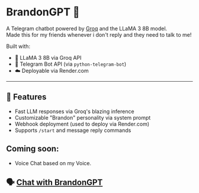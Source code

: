 # BrandonGPT 🤖
A Telegram chatbot powered by [Groq](https://groq.com/) and the LLaMA 3 8B model.  
Made this for my friends whenever i don't reply and they need to talk to me!

Built with:
- 🧠 LLaMA 3 8B via Groq API
- 💬 Telegram Bot API (via `python-telegram-bot`)
- ☁️ Deployable via Render.com

---

## 🚀 Features

- Fast LLM responses via Groq's blazing inference
- Customizable "Brandon" personality via system prompt
- Webhook deployment (used to deploy via Render.com)
- Supports `/start` and message reply commands

## Coming soon:

- Voice Chat based on my Voice.

## 🗣️ [Chat with BrandonGPT](https://t.me/brandonwong_bot)
